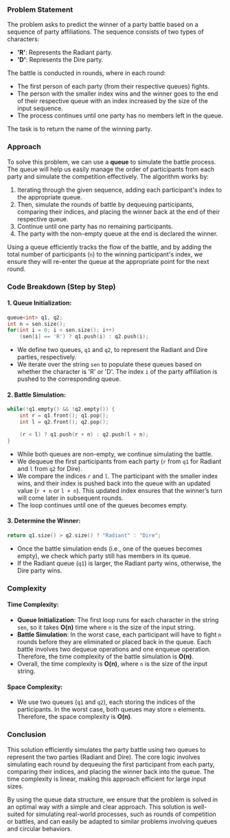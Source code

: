 ### Problem Statement

The problem asks to predict the winner of a party battle based on a sequence of party affiliations. The sequence consists of two types of characters:
- **'R'**: Represents the Radiant party.
- **'D'**: Represents the Dire party.

The battle is conducted in rounds, where in each round:
- The first person of each party (from their respective queues) fights.
- The person with the smaller index wins and the winner goes to the end of their respective queue with an index increased by the size of the input sequence.
- The process continues until one party has no members left in the queue.

The task is to return the name of the winning party.

### Approach

To solve this problem, we can use a **queue** to simulate the battle process. The queue will help us easily manage the order of participants from each party and simulate the competition effectively. The algorithm works by:
1. Iterating through the given sequence, adding each participant's index to the appropriate queue.
2. Then, simulate the rounds of battle by dequeuing participants, comparing their indices, and placing the winner back at the end of their respective queue.
3. Continue until one party has no remaining participants.
4. The party with the non-empty queue at the end is declared the winner.

Using a queue efficiently tracks the flow of the battle, and by adding the total number of participants (`n`) to the winning participant's index, we ensure they will re-enter the queue at the appropriate point for the next round.

### Code Breakdown (Step by Step)

#### 1. **Queue Initialization**:
```cpp
queue<int> q1, q2;
int n = sen.size();
for(int i = 0; i < sen.size(); i++)
    (sen[i] == 'R') ? q1.push(i) : q2.push(i);
```
- We define two queues, `q1` and `q2`, to represent the Radiant and Dire parties, respectively.
- We iterate over the string `sen` to populate these queues based on whether the character is 'R' or 'D'. The index `i` of the party affiliation is pushed to the corresponding queue.

#### 2. **Battle Simulation**:
```cpp
while(!q1.empty() && !q2.empty()) {
    int r = q1.front(); q1.pop();
    int l = q2.front(); q2.pop();

    (r < l) ? q1.push(r + n) : q2.push(l + n);
}
```
- While both queues are non-empty, we continue simulating the battle.
- We dequeue the first participants from each party (`r` from `q1` for Radiant and `l` from `q2` for Dire).
- We compare the indices `r` and `l`. The participant with the smaller index wins, and their index is pushed back into the queue with an updated value (`r + n` or `l + n`). This updated index ensures that the winner’s turn will come later in subsequent rounds.
- The loop continues until one of the queues becomes empty.

#### 3. **Determine the Winner**:
```cpp
return q1.size() > q2.size() ? "Radiant" : "Dire";
```
- Once the battle simulation ends (i.e., one of the queues becomes empty), we check which party still has members in its queue.
- If the Radiant queue (`q1`) is larger, the Radiant party wins, otherwise, the Dire party wins.

### Complexity

#### Time Complexity:
- **Queue Initialization**: The first loop runs for each character in the string `sen`, so it takes **O(n)** time where `n` is the size of the input string.
- **Battle Simulation**: In the worst case, each participant will have to fight `n` rounds before they are eliminated or placed back in the queue. Each battle involves two dequeue operations and one enqueue operation. Therefore, the time complexity of the battle simulation is **O(n)**.
- Overall, the time complexity is **O(n)**, where `n` is the size of the input string.

#### Space Complexity:
- We use two queues (`q1` and `q2`), each storing the indices of the participants. In the worst case, both queues may store `n` elements. Therefore, the space complexity is **O(n)**.

### Conclusion

This solution efficiently simulates the party battle using two queues to represent the two parties (Radiant and Dire). The core logic involves simulating each round by dequeuing the first participant from each party, comparing their indices, and placing the winner back into the queue. The time complexity is linear, making this approach efficient for large input sizes.

By using the queue data structure, we ensure that the problem is solved in an optimal way with a simple and clear approach. This solution is well-suited for simulating real-world processes, such as rounds of competition or battles, and can easily be adapted to similar problems involving queues and circular behaviors.